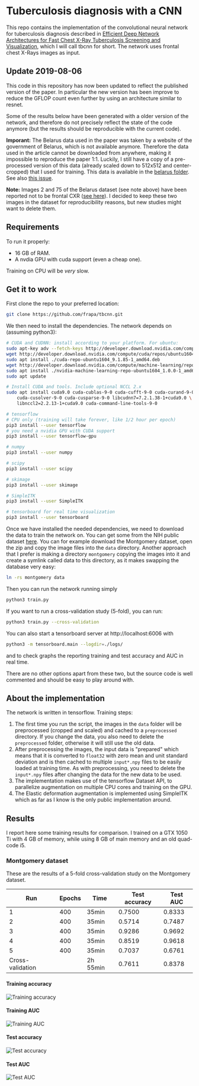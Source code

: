 # Tuberculosis diagnosis with a CNN

This repo contains the implementation of the convolutional neural network
for tuberculosis diagnosis described in
[Efficient Deep Network Architectures for Fast Chest X-Ray Tuberculosis Screening and Visualization](https://www.nature.com/articles/s41598-019-42557-4),
which I will call tbcnn for short. The network uses frontal chest X-Rays
images as input.

## Update 2019-08-06

This code in this repository has now been updated to reflect the published
version of the paper. In particular the new version has been improve to reduce
the GFLOP count even further by using an architecture similar to resnet.

Some of the results below have been generated with a
older version of the network, and therefore do not precisely reflect the
state of the code anymore (but the results should be reproducible with
the current code).

**Imporant:** The Belarus data used in the paper was taken by 
a website of the government of Belarus, which is not available anymore.
Therefore the data used in the article cannot be downloaded from anywhere,
making it impossible to reproduce the paper 1:1.
Luckily, I still have a copy of a pre-processed version of this data
(already scaled down to 512x512 and center-cropped) that I used
for training. This data is available in the [belarus folder](/belarus).
See also [this issue](https://github.com/frapa/tbcnn/issues/1). 

**Note:** Images 2 and 75 of the Belarus dataset (see note above) have been
reported not to be frontal CXR ([see here](https://github.com/frapa/tbcnn/issues/3)).
I decided to keep these two images in the dataset for reproducibility
reasons, but new studies might want to delete them.

## Requirements

To run it properly:

 * 16 GB of RAM.
 * A nvdia GPU with cuda support (even a cheap one).

Training on CPU will be *very* slow.

## Get it to work

First clone the repo to your preferred location:

```bash
git clone https://github.com/frapa/tbcnn.git
```

We then need to install the dependencies. The network depends on (assuming python3):

```bash
# CUDA and CUDNN: install according to your platform. For ubuntu:
sudo apt-key adv --fetch-keys http://developer.download.nvidia.com/compute/cuda/repos/ubuntu1604/x86_64/7fa2af80.pub
wget http://developer.download.nvidia.com/compute/cuda/repos/ubuntu1604/x86_64/cuda-repo-ubuntu1604_9.1.85-1_amd64.deb
sudo apt install ./cuda-repo-ubuntu1604_9.1.85-1_amd64.deb
wget http://developer.download.nvidia.com/compute/machine-learning/repos/ubuntu1604/x86_64/nvidia-machine-learning-repo-ubuntu1604_1.0.0-1_amd64.deb
sudo apt install ./nvidia-machine-learning-repo-ubuntu1604_1.0.0-1_amd64.deb
sudo apt update

# Install CUDA and tools. Include optional NCCL 2.x
sudo apt install cuda9.0 cuda-cublas-9-0 cuda-cufft-9-0 cuda-curand-9-0 \
    cuda-cusolver-9-0 cuda-cusparse-9-0 libcudnn7=7.2.1.38-1+cuda9.0 \
    libnccl2=2.2.13-1+cuda9.0 cuda-command-line-tools-9-0

# tensorflow
# CPU only (training will take forever, like 1/2 hour per epoch)
pip3 install --user tensorflow
# you need a nvidia GPU with CUDA support
pip3 install --user tensorflow-gpu

# numpy
pip3 install --user numpy

# scipy
pip3 install --user scipy

# skimage
pip3 install --user skimage

# SimpleITK
pip3 install --user SimpleITK

# tensorboard for real time visualization
pip3 install --user tensorboard
```

Once we have installed the needed dependencies, we need to download the
data to train the network on. You can get some from the NIH public dataset
[here](https://ceb.nlm.nih.gov/repositories/tuberculosis-chest-x-ray-image-data-sets/).
You can for example download the Montgomery dataset, open the zip and copy the
image files into the `data` directory. Another approach that I prefer is making
a directory `montgomery` copying the images into it and create a symlink called data
to this directory, as it makes swapping the database very easy:

```bash
ln -rs montgomery data
```

Then you can run the network running simply

```bash
python3 train.py
```

If you want to run a cross-validation study (5-fold), you can run:

```bash
python3 train.py --cross-validation
```

You can also start a tensorboard server at http://localhost:6006 with

```bash
python3 -m tensorboard.main --logdir=./logs/
```

and to check graphs the reporting training and test accuracy and AUC in real time.

There are no other options apart from these two, but the source code is
well commented and should be easy to play around with.

## About the implementation

The network is written in tensorflow. Training steps:

1. The first time you run the script, the images in the `data` folder will be
preprocessed (cropped and scaled) and cached to a `preprocessed` directory.
If you change the data, you also need to delete the `preprocessed` folder, 
otherwise it will still use the old data.
2. After preprocessing the images, the input data is "prepared" which means that
it is converted to `float32` with zero mean and unit standard deviation and is then
cached to multiple `input*.npy` files to be easily loaded at training time. As with
preprocessing, you need to delete the `input*.npy` files after changing the data
for the new data to be used.
3. The implementation makes use of the tensorflow Dataset API, to parallelize
augmentation on multiple CPU cores and training on the GPU.
4. The Elastic deformation augmentation is implemented using SimpleITK which as
far as I know is the only public implementation around.

## Results

I report here some training results for comparison. I trained on a
GTX 1050 Ti with 4 GB of memory, while using 8 GB of main memory and
an old quad-code i5.

### Montgomery dataset

These are the results of a 5-fold cross-validation study on the
Montgomery dataset.

|Run|Epochs|Time|Test accuracy|Test AUC|
|---|---|---|---|---|
|1|400|35min|0.7500|0.8333|
|2|400|35min|0.5714|0.7487|
|3|400|35min|0.9286|0.9692|
|4|400|35min|0.8519|0.9618|
|5|400|35min|0.7037|0.6761|
|Cross-validation||2h 55min|0.7611|0.8378|

#### Training accuracy
![Training accuracy](./results/training_accuracy_1.png)

#### Training AUC
![Training AUC](./results/training_AUC_1.png)

#### Test accuracy
![Test accuracy](./results/test_accuracy_1.png)

#### Test AUC
![Test AUC](./results/test_AUC_1.png)
